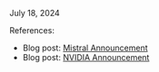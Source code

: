 July 18, 2024

References:
- Blog post: [Mistral Announcement](https://mistral.ai/news/mistral-nemo/)
- Blog post: [NVIDIA Announcement](https://blogs.nvidia.com/blog/mistral-nvidia-ai-model/)

